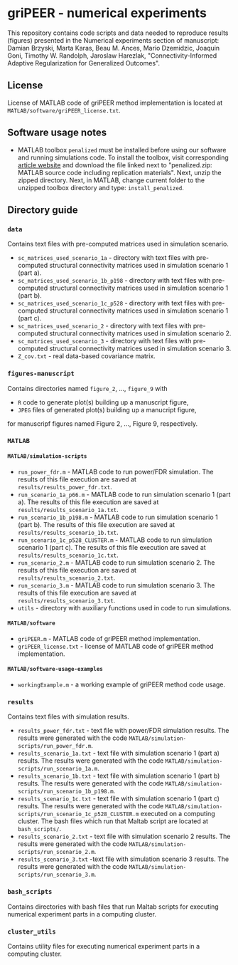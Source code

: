 griPEER - numerical experiments
================

This repository contains code scripts and data needed to reproduce results (figures) presented in the Numerical experiments section of manuscript: Damian Brzyski, Marta Karas, Beau M. Ances, Mario Dzemidzic, Joaquin Goni, Timothy W. Randolph, Jaroslaw Harezlak, "Connectivity-Informed Adaptive Regularization for Generalized Outcomes". 

## License 

License of MATLAB code of griPEER method implementation is located at `MATLAB/software/griPEER_license.txt`. 

## Software usage notes 

- MATLAB toolbox `penalized` must be installed before using our software and running simulations code. To install the toolbox, visit corresponding [article website](https://www.jstatsoft.org/article/view/v072i06) and download the file linked next to "penalized.zip: MATLAB source code including replication materials". Next, unzip the zipped directory. Next, in MATLAB, change current folder to the unzipped toolbox directory and type: `install_penalized`. 

## Directory guide

### `data` 

Contains text files with pre-computed matrices used in simulation scenario. 
- `sc_matrices_used_scenario_1a` - directory with text files with pre-computed structural connectivity matrices used in simulation scenario 1 (part a). 
- `sc_matrices_used_scenario_1b_p198` - directory with text files with pre-computed structural connectivity matrices used in simulation scenario 1 (part b). 
- `sc_matrices_used_scenario_1c_p528` - directory with text files with pre-computed structural connectivity matrices used in simulation scenario 1 (part c). 
- `sc_matrices_used_scenario_2` - directory with text files with pre-computed structural connectivity matrices used in simulation scenario 2.
- `sc_matrices_used_scenario_3` - directory with text files with pre-computed structural connectivity matrices used in simulation scenario 3.
- `Z_cov.txt` - real data-based covariance matrix. 

### `figures-manuscript`

Contains directories named `figure_2`, ..., `figure_9` with 

- `R` code to generate plot(s) building up a manuscript figure,
- `JPEG` files of generated plot(s) building up a manucript figure, 

for manuscripf figures named Figure 2, ..., Figure 9, respectively. 

### `MATLAB`

#### `MATLAB/simulation-scripts` 

- `run_power_fdr.m` - MATLAB code to run power/FDR simulation. The results of this file execution are saved at `results/results_power_fdr.txt`.  
- `run_scenario_1a_p66.m` - MATLAB code to run simulation scenario 1 (part a). The results of this file execution are saved at `results/results_scenario_1a.txt`. 
- `run_scenario_1b_p198.m` - MATLAB code to run simulation scenario 1 (part b). The results of this file execution are saved at `results/results_scenario_1b.txt`.  
- `run_scenario_1c_p528_CLUSTER.m` - MATLAB code to run simulation scenario 1 (part c). The results of this file execution are saved at `results/results_scenario_1c.txt`.  
- `run_scenario_2.m` - MATLAB code to run simulation scenario 2. The results of this file execution are saved at `results/results_scenario_2.txt`.  
- `run_scenario_3.m` - MATLAB code to run simulation scenario 3. The results of this file execution are saved at `results/results_scenario_3.txt`.  
- `utils` - directory with auxiliary functions used in code to run simulations.

#### `MATLAB/software` 

- `griPEER.m` -  MATLAB code of griPEER method implementation. 
- `griPEER_license.txt` -  license of MATLAB code of griPEER method implementation. 

#### `MATLAB/software-usage-examples`

- `workingExample.m` - a working example of griPEER method code usage. 

### `results`

Contains text files with simulation results. 

- `results_power_fdr.txt` - text file with power/FDR simulation results. The results were generated with the code `MATLAB/simulation-scripts/run_power_fdr.m`.  
- `results_scenario_1a.txt` - text file with simulation scenario 1 (part a) results. The results were generated with the code `MATLAB/simulation-scripts/run_scenario_1a.m`. 
- `results_scenario_1b.txt` - text file with simulation scenario 1 (part b) results. The results were generated with the code `MATLAB/simulation-scripts/run_scenario_1b_p198.m`.  
- `results_scenario_1c.txt` - text file with simulation scenario 1 (part c) results. The results were generated with the code `MATLAB/simulation-scripts/run_scenario_1c_p528_CLUSTER.m` executed on a computing cluster. The bash files which run that  Maltab script are located at `bash_scripts/`.
- `results_scenario_2.txt` - text file with simulation scenario 2 results. The results were generated with the code `MATLAB/simulation-scripts/run_scenario_2.m`.   
- `results_scenario_3.txt` -text file with simulation scenario 3 results. The results were generated with the code `MATLAB/simulation-scripts/run_scenario_3.m`.   

### `bash_scripts`

Contains directories with bash files that run Maltab scripts for executing numerical experiment parts in a computing cluster. 

### `cluster_utils`

Contains utility files for executing numerical experiment parts in a computing cluster.



